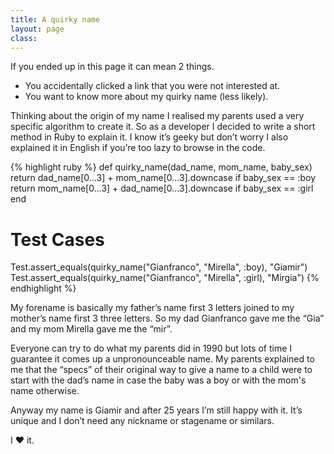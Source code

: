 ```yaml
---
title: A quirky name
layout: page
class:
---
```


If you ended up in this page it can mean 2 things.

* You accidentally clicked a link that you were not interested at.
* You want to know more about my quirky name (less likely).

Thinking about the origin of my name I realised my parents used a very specific algorithm to create it.
So as a developer I decided to write a short method in Ruby to explain it.
I know it’s geeky but don’t worry I also explained it in English if you’re too lazy to browse in the code.

{% highlight ruby %}
def quirky_name(dad_name, mom_name, baby_sex)
  return dad_name[0...3] + mom_name[0...3].downcase if baby_sex == :boy
  return mom_name[0...3] + dad_name[0...3].downcase if baby_sex == :girl
end

# Test Cases
Test.assert_equals(quirky_name("Gianfranco", "Mirella", :boy), "Giamir")
Test.assert_equals(quirky_name("Gianfranco", "Mirella", :girl), "Mirgia")
{% endhighlight %}

My forename is basically my father’s name first 3 letters joined to my mother’s name first 3 three letters. So my dad Gianfranco gave me the “Gia” and my mom Mirella gave me the “mir”.

Everyone can try to do what my parents did in 1990 but lots of time I guarantee it comes up a unpronounceable name. My parents explained to me that the “specs” of their original way to give a name to a child were to start with the dad’s name in case the baby was a boy or with the mom's name otherwise.

Anyway my name is Giamir and after 25 years I’m still happy with it.
It’s unique and I don’t need any nickname or stagename or similars.

I ❤ it.
